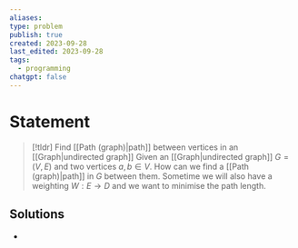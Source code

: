 ```yaml
---
aliases: 
type: problem
publish: true
created: 2023-09-28
last_edited: 2023-09-28
tags:
  - programming
chatgpt: false
---
```

# Statement

> [!tldr] Find [[Path (graph)|path]] between vertices in an [[Graph|undirected graph]]
> Given an [[Graph|undirected graph]] $G = (V,E)$ and two vertices $a,b \in V$. How can we find a [[Path (graph)|path]] in $G$ between them. Sometime we will also have a weighting $W: E \rightarrow D$ and we want to minimise the path length.

## Solutions

- 